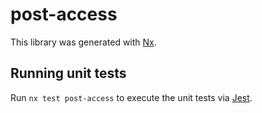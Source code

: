 # post-access

This library was generated with [Nx](https://nx.dev).

## Running unit tests

Run `nx test post-access` to execute the unit tests via [Jest](https://jestjs.io).
